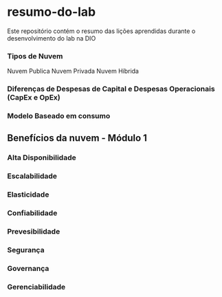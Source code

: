 # resumo-do-lab
Este repositório contém o resumo das lições aprendidas durante o desenvolvimento do lab na DIO
### Tipos de Nuvem
Nuvem Publica
Nuvem Privada
Nuvem Híbrida
### Diferenças de Despesas de Capital e Despesas Operacionais (CapEx e OpEx)
### Modelo Baseado em consumo
## Benefícios da nuvem - Módulo 1
### Alta Disponibilidade
### Escalabilidade
### Elasticidade
### Confiabilidade
### Prevesibilidade
### Segurança
### Governança
### Gerenciabilidade

